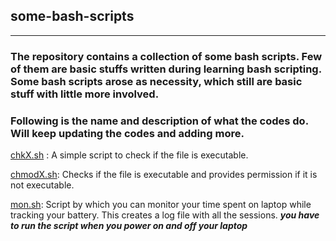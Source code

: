 ## some-bash-scripts

----

### The repository contains a collection of some bash scripts. Few of them are basic stuffs written during learning bash scripting. Some bash scripts arose as necessity, which still are basic stuff with little more involved. 

### Following is the name and description of what the codes do. Will keep updating the codes and adding more. 

[chkX.sh](https://github.com/Ravieroy/some-bash-scripts/blob/main/Utilities/chkX.sh) : A simple script to check if the file is executable. 

[chmodX.sh](https://github.com/Ravieroy/some-bash-scripts/blob/main/Utilities/chmodX.sh): Checks if the file is executable and provides permission if it is not executable.

[mon.sh](https://github.com/Ravieroy/some-bash-scripts/blob/main/Utilities/mon.sh): Script by which you can monitor your time spent on laptop while tracking your battery. This creates a log file with all the sessions. ***you have to run the script when you power on and off your laptop***




